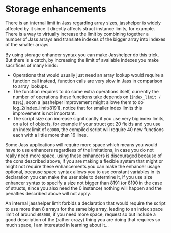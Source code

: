 # Storage enhancements

There is an internal limit in Jass regarding array sizes, jasshelper is widely affected by it since it directly
affects struct instance limits, for example. There is a way to
virtually increase the limit by combining together a number of Jass arrays and translate indexes of the bigger array
into indexes of the smaller arrays.

By using storage enhancer syntax you can make Jasshelper do this trick. But there is a catch, by increasing the limit
of available indexes you make sacrifices of many kinds:

- Operations that would usually just need an array lookup would require a function call instead, function calls
  are very slow in Jass in comparison to array lookups.
- The function requires to do some extra operations itself, currently the number of operations these functions
  take depends on
  (`index_limit / 8191`), soon a jasshelper improvement might allowe them to do log_2(index_limit/8191), notice that
  for smaller index limits this improvement is not important.
- The script size can increase significantly if you use very big index limits, on a lot of objects, for example if
  your struct got 20 fields and you use an index limit of `60000`,
  the compiled script will require 40 new functions each with a little more than 16 lines.

Some Jass applications will require more space which means you would have to use enhancers regardless of the
limitations, in case you do not really need more space, using these enhancers is
discouraged because of the cons described above, if you are making a flexible system that might or might not require
these enhancements you can make the enhancer usage optional,
because space syntax allows you to use constant variables in its declaration you can make the user able to determine
it, if you use size enhancer syntax to
specify a size not bigger than 8191 (or 8190 in the case of structs, since you also need the 0 instance) nothing
will happen and the penalties described above will not apply.

An internal jasshelper limit forbids a declaration that would require the script to use more than 8 arrays for the
same big array, leading to an index space limit
of around `408000`, if you need more space, request so but include a good description of the (rather crazy) thing you
are doing that requires so much space, I am interested in learning about it...